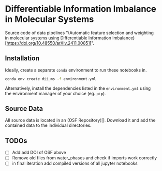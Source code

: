 # Differentiable Information Imbalance in Molecular Systems
Source code of data pipelines "(Automatic feature selection and weighting in molecular systems using Differentiable Information Imbalance)[https://doi.org/10.48550/arXiv.2411.00851]".

## Installation

Ideally, create a separate `conda` environment to run these notebooks in.
```bash
conda env create dii_ms -f environment.yml
```

Alternatively, install the dependencies listed in the `environment.yml` using the environment manager of your choice (eg. `pip`).

## Source Data

All source data is located in an (OSF Repository)[].
Download it and add the contained data to the individual directories.

## TODOs
- [ ] Add add DOI of OSF above
- [ ] Remove old files from water_phases and check if imports work correctly
- [ ] in final iteration add compiled versions of all jupyter notebooks